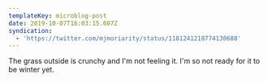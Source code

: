 ```yaml
---
templateKey: microblog-post
date: 2019-10-07T16:03:15.607Z
syndication:
  - 'https://twitter.com/mjmoriarity/status/1181241218774130688'
---
```


The grass outside is crunchy and I'm not feeling it. I'm so not ready for it to be winter yet.
